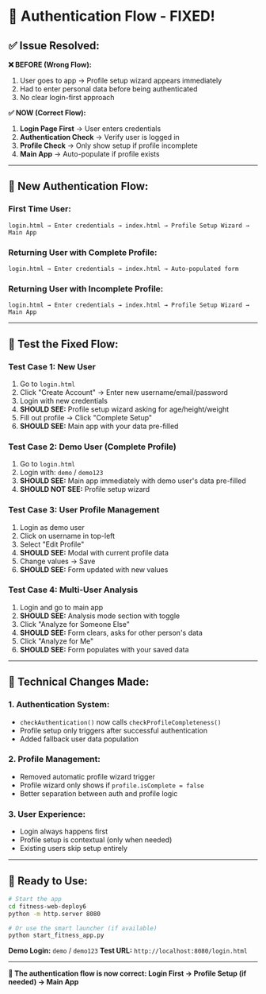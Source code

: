 # 🔧 Authentication Flow - FIXED!

## ✅ **Issue Resolved:**

**❌ BEFORE (Wrong Flow):**
1. User goes to app → Profile setup wizard appears immediately
2. Had to enter personal data before being authenticated
3. No clear login-first approach

**✅ NOW (Correct Flow):**
1. **Login Page First** → User enters credentials
2. **Authentication Check** → Verify user is logged in
3. **Profile Check** → Only show setup if profile incomplete
4. **Main App** → Auto-populate if profile exists

---

## 🎯 **New Authentication Flow:**

### **First Time User:**
```
login.html → Enter credentials → index.html → Profile Setup Wizard → Main App
```

### **Returning User with Complete Profile:**
```
login.html → Enter credentials → index.html → Auto-populated form
```

### **Returning User with Incomplete Profile:**
```
login.html → Enter credentials → index.html → Profile Setup Wizard → Main App
```

---

## 🧪 **Test the Fixed Flow:**

### **Test Case 1: New User**
1. Go to `login.html`
2. Click "Create Account" → Enter new username/email/password
3. Login with new credentials
4. **SHOULD SEE:** Profile setup wizard asking for age/height/weight
5. Fill out profile → Click "Complete Setup"
6. **SHOULD SEE:** Main app with your data pre-filled

### **Test Case 2: Demo User (Complete Profile)**
1. Go to `login.html`
2. Login with: `demo` / `demo123`
3. **SHOULD SEE:** Main app immediately with demo user's data pre-filled
4. **SHOULD NOT SEE:** Profile setup wizard

### **Test Case 3: User Profile Management**
1. Login as demo user
2. Click on username in top-left
3. Select "Edit Profile"
4. **SHOULD SEE:** Modal with current profile data
5. Change values → Save
6. **SHOULD SEE:** Form updated with new values

### **Test Case 4: Multi-User Analysis**
1. Login and go to main app
2. **SHOULD SEE:** Analysis mode section with toggle
3. Click "Analyze for Someone Else"
4. **SHOULD SEE:** Form clears, asks for other person's data
5. Click "Analyze for Me"
6. **SHOULD SEE:** Form populates with your saved data

---

## 🔧 **Technical Changes Made:**

### **1. Authentication System:**
- `checkAuthentication()` now calls `checkProfileCompleteness()`
- Profile setup only triggers after successful authentication
- Added fallback user data population

### **2. Profile Management:**
- Removed automatic profile wizard trigger
- Profile wizard only shows if `profile.isComplete = false`
- Better separation between auth and profile logic

### **3. User Experience:**
- Login always happens first
- Profile setup is contextual (only when needed)
- Existing users skip setup entirely

---

## 🚀 **Ready to Use:**

```bash
# Start the app
cd fitness-web-deploy6
python -m http.server 8080

# Or use the smart launcher (if available)
python start_fitness_app.py
```

**Demo Login:** `demo` / `demo123`
**Test URL:** `http://localhost:8080/login.html`

---

**🎉 The authentication flow is now correct: Login First → Profile Setup (if needed) → Main App**